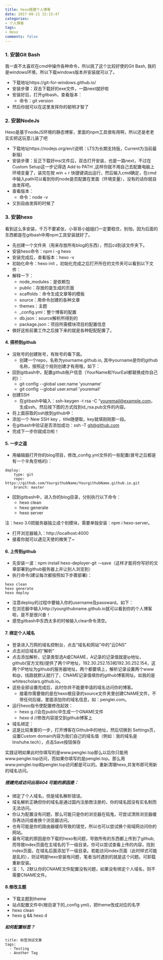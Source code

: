```yaml
---
title: hexo搭建个人博客
date: 2017-08-21 15:15:47
categories:
- 个人博客
tags:
- Hexo
comments: false
---
```


### 1. 安装Git Bash
我一直不太喜欢在cmd中操作各种命令，所以挑了这个比较好使的Git Bash, 我的是windows环境，所以下载windows版本并安装就可以了。

- 下载地址https://git-for-windows.github.io/
- 安装步骤：双击下载好的exe文件，一路next就好啦
- 安装好后，打开gitbash，查看版本：
    - 命令：git version 
- 然后你就可以在这里发挥你的聪明才智了

### 2. 安装NodeJs
Hexo是基于nodeJS环境的静态博客，里面的npm工具很有用啊，所以还是老老实实把这玩意儿装了吧

- 下载地址https://nodejs.org/en/(说明：LTS为长期支持版，Current为当前最新版)
- 安装步骤：反正下载好msi文件后，双击打开安装，也是一路next，不过在Custom Setup这一步记得选 Add to PATH ,这样你就不用自己去配置电脑上环境变量了，装完在按 win + r 快捷键调出运行，然后输入cmd确定，在cmd中输入path可以看到你的node是否配置在里面（环境变量），没有的话你就自由发挥吧。
- 查看版本：
    - 命令：node -v
- 又到自由发挥的时候了

### 3. 安装hexo
看到这么多安装，千万不要紧张，小哥哥小姐姐们一定要稳住，别怕，因为后面的东西都是在gitbash中用npm工具安装就好了。

- 先创建一个文件夹（用来存放所有blog的东西），然后cd到该文件夹下。
- 安装hexo命令：npm i -g hexo
- 安装完成后，查看版本：hexo -v
- 初始化命令：hexo init ，初始化完成之后打开所在的文件夹可以看到以下文件：
- 解释一下：
    - node_modules：是依赖包
    - public：存放的是生成的页面
    - scaffolds：命令生成文章等的模板
    - source：用命令创建的各种文章
    - themes：主题
    - _config.yml：整个博客的配置
    - db.json：source解析所得到的
    - package.json：项目所需模块项目的配置信息
- 做好这些前置工作之后接下来的就是各种配配配置了。

#### 4. 搭桥到github
- 没账号的创建账号，有账号的看下面。
    - 创建一个repo，名称为yourname.github.io, 其中yourname是你的github名称，按照这个规则创建才有用哦，如下：
- 回到gitbash中，配置github账户信息（YourName和YourEail都替换成你自己的）：
    - git config --global user.name 'yourname'
    - git config --global user.email 'youremail'
- 创建SSH
    - 在gitbash中输入：ssh-keygen -t rsa -C “youremail@example.com，生成ssh。然后按下图的方式找到id_rsa.pub文件的内容。
- 将上面获取的ssh放到github中：
- 添加一个 New SSH key ，title随便取，key就填刚刚那一段。
- 在gitbash中验证是否添加成功：ssh -T git@github.com
- 完成下一步你就成功啦！

#### 5. 一步之遥
- 用编辑器打开你的blog项目，修改_config.yml文件的一些配置(冒号之后都是有一个半角空格的)：
  
```
deploy:
    type: git
    repo: https://github.com/YourgithubName/YourgithubName.github.io.git
    branch: master
```
- 回到gitbash中，进入你的blog目录，分别执行以下命令：
    - hexo clean
    - hexo generate
    - hexo server

注：hexo 3.0把服务器独立成个别模块，需要单独安装：npm i hexo-server。

- 打开浏览器输入：http://localhost:4000
- 接着你就可以遇见天使的微笑了~

#### 6. 上传到github
- 先安装一波：npm install hexo-deployer-git -–save（这样才能将你写好的文章部署到github服务器上并让别人浏览到）
- 执行命令(建议每次都按照如下步骤部署)：
```
hexo clean
hexo generate
hexo deploy
```
- 注意deploy的过程中要输入你的username及passward。如下：
- 在浏览器中输入http://yourgithubname.github.io就可以看到你的个人博客啦，是不是很兴奋！
- 感觉gitbash中东西太多的时候输入clear命令清空。

#### 7. 绑定个人域名
- 登录进入万网的域名控制台，点击”域名和网站”中的”云DNS”
- 点击对应域名的”解析”
- 点击添加解析，记录类型选A或CNAME，A记录的记录值就是ip地址，github(官方文档)提供了两个IP地址，192.30.252.153和192.30.252.154，这两个IP地址为github的服务器地址，两个都要填上，解析记录设置两个www和@，线路就默认就行了，CNAME记录值填你的github博客网址。如我的是whitescholars.github.io。
- 这些全部设置完成后，此时你并不能要申请的域名访问你的博客。
    - 接着你需要做的是在hexo根目录的source文件夹里创建CNAME文件，不带任何后缀，里面添加你的域名信息，如：penglei.com。
- 运行hexo指令使配置修改起效：
    - hexo g  //会在public中生成一个GNAME文件
    - hexo d  //修改内容提交到github博客上
- 域名绑定：
- 这是比较重要的一步，打开博客在Github中的地址，然后切换到 Settings页，设置Custom domain内容为我们自己的域名值（例如：我的域名是linshuhe.tech），点击Save按钮保存

实践证明如果此时你填写的是www.penglei.top那么以后你只能用www.penglei.top访问，而如果你填写的是penglei.top。那么用www.penglei.top和penglei.top访问都是可以的。重新清理hexo,并发布即可用新的域名访问。

##### 搭建完成访问出现404 可能的原因是：

- 绑定了个人域名，但是域名解析错误。
- 域名解析正确但你的域名是通过国内注册商注册的，你的域名因没有实名制而无法访问。
- 你认为配置没有问题，那么可能只是你的浏览器在捣鬼，可尝试清除浏览器缓存再访问或者换个浏览器访问。
- 也有可能是你的路由器缓存导致的错觉，所以也可以尝试换个局域网访问你的网站。
- 最有可能的原因是你下载的hexo有问题，导致所有的东西都上传到了github,而导致index页面在主域名的下一级目录。你可以尝试查看上传的内容，找到index页面，在域名后面添加下一级目录。若能访问index页面（此时样式可能是乱的），则证明是hexo安装有问题，笔者当时遇到的就是这个问题。可卸载重新安装。
- 注：1，2默认你的CNAME文件配置没有问题，如果没有绑定个人域名，则不需要CNAME文件。

#### 8.修改主题
- 下载主题到theme
- 站点配置文件中(根目录下的_config.yml)，把theme改成对应的名字
- hexo clean
- hexo g && hexo d

##### 如何配置标签？

```
title: 标签测试文章
tags:
  - Testing
  - Another Tag
```

